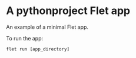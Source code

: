 # A pythonproject Flet app

An example of a minimal Flet app.

To run the app:

```
flet run [app_directory]
```